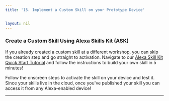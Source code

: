 ```yaml
---
title: '15. Implement a Custom Skill on your Prototype Device'


layout: nil
---
```


### Create a Custom Skill Using Alexa Skills Kit (ASK)


If you already created a custom skill at a different workshop, you can skip the creation step and go straight to activation.  Navigate to our [Alexa Skill Kit Quick Start Tutorial](https://developer.amazon.com/alexa-skills-kit/alexa-skill-quick-start-tutorial) and follow the instructions to build your own skill in 5 minutes!

Follow the onscreen steps to activate the skill on your device and test it.  Since your skills live in the cloud, once you've published your skill you can access it from any Alexa-enabled device!  


---
